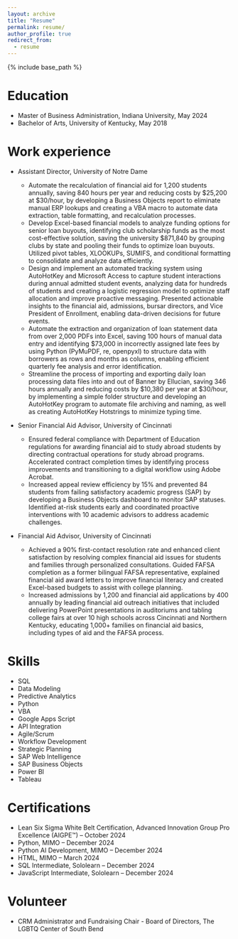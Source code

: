 ```yaml
---
layout: archive
title: "Resume"
permalink: resume/
author_profile: true
redirect_from:
  - resume
---
```


{% include base_path %}

Education
======
* Master of Business Administration, Indiana University, May 2024
* Bachelor of Arts, University of Kentucky, May 2018

Work experience
======
* Assistant Director, University of Notre Dame
  * Automate the recalculation of financial aid for 1,200 students annually, saving 840 hours per year and reducing costs by $25,200 at $30/hour, by developing a Business Objects report to eliminate manual ERP lookups and creating a VBA macro to automate data extraction, table formatting, and recalculation processes.
  *	Develop Excel-based financial models to analyze funding options for senior loan buyouts, identifying club scholarship funds as the most cost-effective solution, saving the university $871,840 by grouping clubs by state and pooling their funds to optimize loan buyouts. Utilized pivot tables, XLOOKUPs, SUMIFS, and conditional formatting to consolidate and analyze data efficiently.
  *	Design and implement an automated tracking system using AutoHotKey and Microsoft Access to capture student interactions during annual admitted student events, analyzing data for hundreds of students and creating a logistic regression model to optimize staff allocation and improve proactive messaging. Presented actionable insights to the financial aid, admissions, bursar directors, and Vice President of Enrollment, enabling data-driven decisions for future events.
  *	Automate the extraction and organization of loan statement data from over 2,000 PDFs into Excel, saving 100 hours of manual data entry and identifying $73,000 in incorrectly assigned late fees by using Python (PyMuPDF, re, openpyxl) to structure data with borrowers as rows and months as columns, enabling efficient quarterly fee analysis and error identification.
  *	Streamline the process of importing and exporting daily loan processing data files into and out of Banner by Ellucian, saving 346 hours annually and reducing costs by $10,380 per year at $30/hour, by implementing a simple folder structure and developing an AutoHotKey program to automate file archiving and naming, as well as creating AutoHotKey Hotstrings to minimize typing time.


* Senior Financial Aid Advisor, University of Cincinnati
  * Ensured federal compliance with Department of Education regulations for awarding financial aid to study abroad students by directing contractual operations for study abroad programs. Accelerated contract completion times by identifying process improvements and transitioning to a digital workflow using Adobe Acrobat.
  *	Increased appeal review efficiency by 15% and prevented 84 students from failing satisfactory academic progress (SAP) by developing a Business Objects dashboard to monitor SAP statuses. Identified at-risk students early and coordinated proactive interventions with 10 academic advisors to address academic challenges.


* Financial Aid Advisor, University of Cincinnati
  * Achieved a 90% first-contact resolution rate and enhanced client satisfaction by resolving complex financial aid issues for students and families through personalized consultations. Guided FAFSA completion as a former bilingual FAFSA representative, explained financial aid award letters to improve financial literacy and created Excel-based budgets to assist with college planning.
  *	Increased admissions by 1,200 and financial aid applications by 400 annually by leading financial aid outreach initiatives that included delivering PowerPoint presentations in auditoriums and tabling college fairs at over 10 high schools across Cincinnati and Northern Kentucky, educating 1,000+ families on financial aid basics, including types of aid and the FAFSA process.

  
Skills
======
* SQL
* Data Modeling
* Predictive Analytics
* Python
* VBA
* Google Apps Script
* API Integration
* Agile/Scrum
* Workflow Development
* Strategic Planning
* SAP Web Intelligence
* SAP Business Objects
* Power BI
* Tableau

Certifications
======
* Lean Six Sigma White Belt Certification, Advanced Innovation Group Pro Excellence (AIGPE™) – October 2024
*	Python, MIMO – December 2024
*	Python AI Development, MIMO – December 2024 
*	HTML, MIMO – March 2024
*	SQL Intermediate, Sololearn – December 2024 
*	JavaScript Intermediate, Sololearn – December 2024

  
Volunteer
======
* CRM Administrator and Fundraising Chair - Board of Directors, The LGBTQ Center of South Bend
